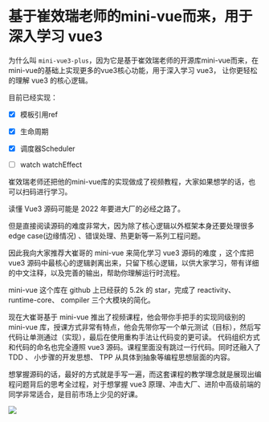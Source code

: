 # 基于崔效瑞老师的mini-vue而来，用于深入学习 vue3 

为什么叫 `mini-vue3-plus`，因为它是基于崔效瑞老师的开源库mini-vue而来，在mini-vue的基础上实现更多的vue3核心功能，用于深入学习 vue3， 让你更轻松的理解 vue3 的核心逻辑。

目前已经实现：

- [x] 模板引用ref
- [x] 生命周期
- [x] 调度器Scheduler
- [ ] watch watchEffect



崔效瑞老师还把他的mini-vue库的实现做成了视频教程，大家如果想学的话，也可以扫码进行学习。

读懂 Vue3 源码可能是 2022 年要进大厂的必经之路了。

但是直接阅读源码的难度非常大，因为除了核心逻辑以外框架本身还要处理很多 edge case(边缘情况) 、错误处理、热更新等一系列工程问题。

因此我向大家推荐大崔哥的 mini-vue 来简化学习 vue3 源码的难度 ，这个库把 vue3 源码中最核心的逻辑剥离出来，只留下核心逻辑，以供大家学习，带有详细的中文注释，以及完善的输出，帮助你理解运行时流程。

mini-vue 这个库在 github 上已经获的 5.2k 的 star，完成了 reactivity、 runtime-core、 compiler 三个大模块的简化。

现在大崔哥基于 mini-vue 推出了视频课程，他会带你手把手的实现同级别的 mini-vue 库，授课方式非常有特点，他会先带你写一个单元测试（目标），然后写代码让单测通过（实现），最后在使用重构手法让代码变的更可读。 代码组织方式和代码的命名也完全遵照 vue3 源码。课程里面没有跳过一行代码。同时还融入了 TDD 、 小步骤的开发思想、 TPP 从具体到抽象等编程思想层面的内容。

想掌握源码的话，最好的方式就是手写一遍，而这套课程的教学理念就是展现出编程问题背后的思考全过程，对于想掌握 vue3 原理、冲击大厂、进阶中高级前端的同学非常适合，是目前市场上少见的好课。

 ![](https://user-images.githubusercontent.com/24350739/159156982-ad40a43a-e312-4e06-a843-cf77f27d1f3e.jpg)



